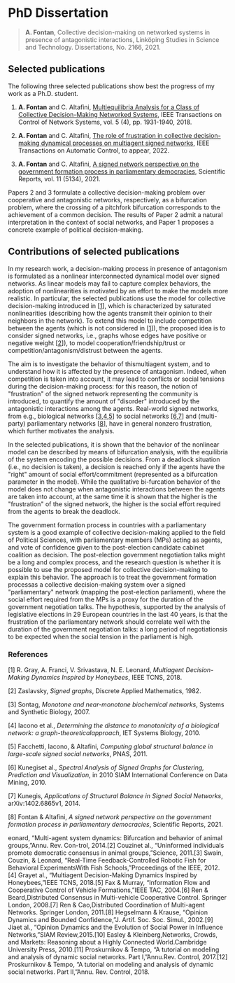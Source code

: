 # PhD Dissertation #
> **A. Fontan**, Collective decision-making on networked systems in presence of antagonistic interactions, Linköping Studies in Science and Technology. Dissertations, No. 2166, 2021.

## Selected publications ##
The following three selected publications show best the progress of my work as a Ph.D. student.

1. **A. Fontan** and C. Altafini, [Multiequilibria Analysis for a Class of Collective Decision-Making Networked Systems](https://ieeexplore.ieee.org/document/8110687), IEEE Transactions on Control of Network Systems, vol. 5 (4), pp. 1931-1940, 2018.

1. **A. Fontan** and C. Altafini, [The role of frustration in collective decision-making dynamical processes on multiagent signed networks](https://ieeexplore.ieee.org/document/9591259), IEEE Transactions on Automatic Control, to appear, 2022. 

1. **A. Fontan** and C. Altafini, [A signed network perspective on the government formation process in parliamentary democracies](https://www.nature.com/articles/s41598-021-84147-3), Scientific Reports, vol. 11 (5134), 2021. 

Papers 2 and 3 formulate a collective decision-making problem over cooperative and antagonistic networks, respectively, as a bifurcation problem, where the crossing of a pitchfork bifurcation corresponds to the achievement of a common decision. The results of Paper 2 admit a natural interpretation in the context of social networks, and Paper 1 proposes a concrete example of political decision-making.


## Contributions of selected publications ##

In my research work, a decision-making process in presence of antagonism is formulated as a nonlinear interconnected dynamical model over signed networks. 
As linear models may fail to capture complex behaviors, the adoption of nonlinearities is motivated by an effort to make the models more realistic. In particular, the selected publications use the model for collective decision-making introduced in [[1](#references)], which is characterized by saturated nonlinearities (describing how the agents transmit their opinion to their neighbors in the network). To extend this model to include competition between the agents (which is not considered in [[1](#references)]), the proposed idea is to consider signed networks, i.e., graphs whose edges have positive or negative weight [[2](#references)]), to model cooperation/friendship/trust or competition/antagonism/distrust between the agents. 

The aim is to investigate the behavior of thismultiagent system, and to understand how it is affected by the presence of antagonism. Indeed, when competition is taken into account, it may lead to conflicts or social tensions during the decision-making process: for this reason, the notion of "frustration" of the signed network representing the community is introduced, to quantify the amount of "disorder" introduced by the antagonistic interactions among the agents. 
Real-world signed networks, from e.g., biological networks [[3](#references),[4](#references),[5](#references)] to social networks [[6](#references),[7](#references)] and (multi-party) parliamentary networks [[8](#references)], have in general nonzero frustration, which further motivates the analysis. 

In the selected publications, it is shown that the behavior of the nonlinear model can be described by means of bifurcation analysis, with the equilibria of the system encoding the possible decisions. From a deadlock situation (i.e., no decision is taken), a decision is reached only if the agents have the "right" amount of social effort/commitment (represented as a bifurcation parameter in the model).
While the qualitative bi-furcation behavior of the model does not change when antagonistic interactions between the agents are taken into account, at the same time it is shown that the higher is the "frustration" of the signed network, the higher is the social effort required from the agents to break the deadlock.

The government formation process in countries with a parliamentary system is a good example of collective decision-making applied to the field of Political Sciences, with parliamentary members (MPs) acting as agents, and vote of confidence given to the post-election candidate cabinet coalition as decision.
The post-election government negotiation talks might be a long and complex process, and the research question is whether it is possible to use the proposed model for collective decision-making to explain this behavior. The approach is to treat the government formation processas a collective decision-making system over a signed "parliamentary" network (mapping the post-election parliament), where the social effort required from the MPs is a proxy for the duration of the government negotiation talks. 
The hypothesis, supported by the analysis of legislative elections in 29 European countries in the last 40 years, is that the frustration of the parliamentary network should correlate well with the duration of the government negotiation talks: a long period of negotiationsis to be expected when the social tension in the parliament is high.

### References ###
[1] R. Gray, A. Franci, V. Srivastava, N. E. Leonard, *Multiagent Decision-Making Dynamics Inspired by Honeybees*, IEEE TCNS, 2018.

[2] Zaslavsky, *Signed graphs*, Discrete Applied Mathematics, 1982.

[3] Sontag, *Monotone and near-monotone biochemical networks*, Systems and Synthetic Biology, 2007.

[4] Iacono et al., *Determining the distance to monotonicity of a biological network: a graph-theoreticalapproach*, IET Systems Biology, 2010.

[5] Facchetti, Iacono, & Altafini, *Computing global structural balance in large-scale signed social networks*, PNAS, 2011.

[6] Kunegiset al., *Spectral Analysis of Signed Graphs for Clustering, Prediction and Visualization*, in 2010 SIAM International Conference on Data Mining, 2010.

[7] Kunegis, *Applications of Structural Balance in Signed Social Networks*, arXiv:1402.6865v1, 2014.

[8] Fontan & Altafini, *A signed network perspective on the government formation process in parliamentary democracies*, Scientific Reports, 2021.

eonard, “Multi-agent system dynamics: Bifurcation and behavior of animal groups,”Annu. Rev. Con-trol, 2014.[2] Couzinet al., “Uninformed individuals promote democratic consensus in animal groups,”Science, 2011.[3] Swain, Couzin, & Leonard, “Real-Time Feedback-Controlled Robotic Fish for Behavioral ExperimentsWith Fish Schools,”Proceedings of the IEEE, 2012.
[4] Grayet al., “Multiagent Decision-Making Dynamics Inspired by Honeybees,”IEEE TCNS, 2018.[5] Fax & Murray, “Information Flow and Cooperative Control of Vehicle Formations,”IEEE TAC, 2004.[6] Ren & Beard,Distributed Consensus in Multi-vehicle Cooperative Control.  Springer London, 2008.[7] Ren & Cao,Distributed Coordination of Multi-agent Networks.  Springer London, 2011.[8] Hegselmann & Krause, “Opinion Dynamics and Bounded Confidence,”J. Artif. Soc. Soc. Simul., 2002.[9] Jiaet al., “Opinion Dynamics and the Evolution of Social Power in Influence Networks,”SIAM Review,2015.[10] Easley & Kleinberg,Networks, Crowds, and Markets: Reasoning about a Highly Connected World.Cambridge University Press, 2010.[11] Proskurnikov & Tempo, “A tutorial on modeling and analysis of dynamic social networks. Part I,”Annu.Rev. Control, 2017.[12] Proskurnikov & Tempo, “A tutorial on modeling and analysis of dynamic social networks. Part II,”Annu. Rev. Control, 2018.
